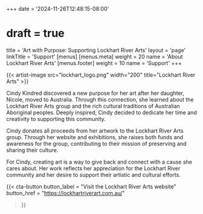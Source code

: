 +++
date = '2024-11-26T12:48:15-08:00'
# draft = true
title = 'Art with Purpose: Supporting Lockhart River Arts'
layout = 'page'
linkTitle = 'Support'
[menus]
  [menus.meta]
    weight = 20
    name = 'About Lockhart River Arts'
  [menus.footer]
    weight = 10
    name = 'Support'
+++

{{< artist-image src="lockhart_logo.png" width="200" title="Lockhart River Arts" >}}

Cindy Kindred discovered a new purpose for her art after her daughter, Nicole, moved to Australia. Through this connection, she learned about the Lockhart River Arts group and the rich cultural traditions of Australian Aboriginal peoples. Deeply inspired, Cindy decided to dedicate her time and creativity to supporting this community.

Cindy donates all proceeds from her artwork to the Lockhart River Arts group. Through her website and exhibitions, she raises both funds and awareness for the group, contributing to their mission of preserving and sharing their culture.

For Cindy, creating art is a way to give back and connect with a cause she cares about. Her work reflects her appreciation for the Lockhart River community and her desire to support their artistic and cultural efforts.

{{< cta-button 
  button_label = "Visit the Lockhart River Arts website" 
  button_href = "https://lockhartriverart.com.au/" 
>}}